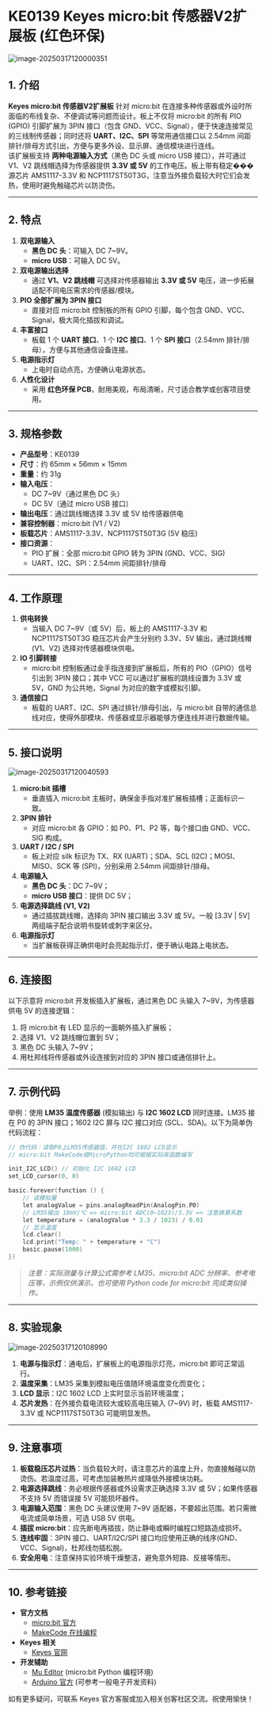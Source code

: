# KE0139 Keyes micro:bit 传感器V2扩展板 (红色环保)

![image-20250317120000351](media/image-20250317120000351.png)


## 1. 介绍
**Keyes micro:bit 传感器V2扩展板** 针对 micro:bit 在连接多种传感器或外设时所面临的布线复杂、不便调试等问题而设计。板上不仅将 micro:bit 的所有 PIO (GPIO) 引脚扩展为 3PIN 接口（包含 GND、VCC、Signal），便于快速连接常见的三线制传感器；同时还将 **UART、I2C、SPI** 等常用通信接口以 2.54mm 间距排针/排母方式引出，方便与更多外设、显示屏、通信模块进行连线。  
该扩展板支持 **两种电源输入方式**（黑色 DC 头或 micro USB 接口），并可通过 V1、V2 跳线帽选择为传感器提供 **3.3V 或 5V** 的工作电压。板上带有稳定���源芯片 AMS1117-3.3V 和 NCP1117ST50T3G，注意当外接负载较大时它们会发热，使用时避免触碰芯片以防烫伤。

---

## 2. 特点
1. **双电源输入**  
   - **黑色 DC 头**：可输入 DC 7~9V。  
   - **micro USB**：可输入 DC 5V。  
2. **双电源输出选择**  
   - 通过 **V1、V2 跳线帽** 可选择对传感器输出 **3.3V 或 5V** 电压，进一步拓展适配不同电压需求的传感器/模块。  
3. **PIO 全部扩展为 3PIN 接口**  
   - 直接对应 micro:bit 控制板的所有 GPIO 引脚，每个包含 GND、VCC、Signal，极大简化插拔和调试。  
4. **丰富接口**  
   - 板载 1 个 **UART 接口**、1 个 **I2C 接口**、1 个 **SPI 接口**（2.54mm 排针/排母），方便与其他通信设备连接。  
5. **电源指示灯**  
   - 上电时自动点亮，方便确认电源状态。  
6. **人性化设计**  
   - 采用 **红色环保 PCB**，耐用美观，布局清晰，尺寸适合教学或创客项目使用。

---

## 3. 规格参数
- **产品型号**：KE0139  
- **尺寸**：约 65mm × 56mm × 15mm  
- **重量**：约 31g  
- **输入电压**：  
  - DC 7~9V（通过黑色 DC 头）  
  - DC 5V（通过 micro USB 接口）  
- **输出电压**：通过跳线帽选择 3.3V 或 5V 给传感器供电  
- **兼容控制器**：micro:bit (V1 / V2)  
- **板载芯片**：AMS1117-3.3V、NCP1117ST50T3G (5V 稳压)  
- **接口资源**：  
  - PIO 扩展：全部 micro:bit GPIO 转为 3PIN (GND、VCC、SIG)  
  - UART、I2C、SPI：2.54mm 间距排针/排母

---

## 4. 工作原理
1. **供电转换**  
   - 当输入 DC 7~9V（或 5V）后，板上的 AMS1117-3.3V 和 NCP1117ST50T3G 稳压芯片会产生分别约 3.3V、5V 输出，通过跳线帽 (V1、V2) 选择对传感器模块供电。  
2. **IO 引脚转接**  
   - micro:bit 控制板通过金手指连接到扩展板后，所有的 PIO（GPIO）信号引出到 3PIN 接口；其中 VCC 可以通过扩展板的跳线设置为 3.3V 或 5V，GND 为公共地，Signal 为对应的数字或模拟引脚。  
3. **通信接口**  
   - 板载的 UART、I2C、SPI 通过排针/排母引出，与 micro:bit 自带的通信总线对应，使得外部模块、传感器或显示器能够方便连线并进行数据传输。

---

## 5. 接口说明

![image-20250317120040593](media/image-20250317120040593.png)

1. **micro:bit 插槽**  
   - 垂直插入 micro:bit 主板时，确保金手指对准扩展板插槽；正面标识一致。  
2. **3PIN 排针**  
   - 对应 micro:bit 各 GPIO：如 P0、P1、P2 等，每个接口由 GND、VCC、SIG 构成。  
3. **UART / I2C / SPI**  
   - 板上对应 silk 标识为 TX、RX (UART)；SDA、SCL (I2C)；MOSI、MISO、SCK 等 (SPI)，分别采用 2.54mm 间距排针/排母。  
4. **电源输入**  
   - **黑色 DC 头**：DC 7~9V；  
   - **micro USB 接口**：提供 DC 5V；  
5. **电源选择跳线 (V1, V2)**  
   - 通过插拔跳线帽，选择向 3PIN 接口输出 3.3V 或 5V。一般 [3.3V | 5V] 两组端子配合说明书旋转或刺字来区分。  
6. **电源指示灯**  
   - 当扩展板获得正确供电时会亮起指示灯，便于确认电路上电状态。

---

## 6. 连接图
以下示意将 micro:bit 开发板插入扩展板，通过黑色 DC 头输入 7~9V，为传感器供电 5V 的连接逻辑：

1. 将 micro:bit 有 LED 显示的一面朝外插入扩展板；  
2. 选择 V1、V2 跳线帽位置到 5V；  
3. 黑色 DC 头输入 7~9V；  
4. 用杜邦线将传感器或外设连接到对应的 3PIN 接口或通信排针上。

---

## 7. 示例代码
举例：使用 **LM35 温度传感器** (模拟输出) 与 **I2C 1602 LCD** 同时连接。LM35 接在 P0 的 3PIN 接口；1602 I2C 屏与 I2C 接口对应 (SCL、SDA)。以下为简单伪代码流程：

```cpp
// 伪代码：读取P0上LM35传感器值，并在I2C 1602 LCD显示
// micro:bit MakeCode或MicroPython均可根据实际库函数编写

init_I2C_LCD() // 初始化 I2C 1602 LCD
set_LCD_cursor(0, 0)

basic.forever(function () {
    // 读模拟量
    let analogValue = pins.analogReadPin(AnalogPin.P0)
    // LM35输出 10mV/℃ => micro:bit ADC(0~1023)/3.3V => 注意换算系数
    let temperature = (analogValue * 3.3 / 1023) / 0.01  
    // 显示温度
    lcd.clear()
    lcd.print("Temp: " + temperature + "C")
    basic.pause(1000)
})
```
> *注意：实际测量与计算公式需参考 LM35、micro:bit ADC 分辨率、参考电压等，示例仅供演示。也可使用 Python code for micro:bit 完成类似操作。*

---

## 8. 实验现象

![image-20250317120108990](media/image-20250317120108990.png)

1. **电源与指示灯**：通电后，扩展板上的电源指示灯亮，micro:bit 即可正常运行。  
2. **温度采集**：LM35 采集到模拟电压值随环境温度变化而变化；  
3. **LCD 显示**：I2C 1602 LCD 上实时显示当前环境温度；  
4. **芯片发热**：在外接负载电流较大或较高电压输入 (7~9V) 时，板载 AMS1117-3.3V 或 NCP1117ST50T3G 可能明显发热。

---

## 9. 注意事项
1. **板载稳压芯片过热**：当负载较大时，请注意芯片的温度上升，勿直接触碰以防烫伤。若温度过高，可考虑加装散热片或降低外接模块功耗。  
2. **电源选择跳线**：务必根据传感器或外设需求正确选择 3.3V 或 5V；如果传感器不支持 5V 而错误接 5V 可能损坏器件。  
3. **电源输入范围**：黑色 DC 头建议使用 7~9V 适配器，不要超出范围。若只需微电流或简单场景，可选 USB 5V 供电。  
4. **插拔 micro:bit**：应先断电再插拔，防止静电或瞬时编程口短路造成损坏。  
5. **连线牢固**：3PIN 接口、UART/I2C/SPI 接口均应使用正确的线序(GND、VCC、Signal)，杜邦线勿插松脱。  
6. **安全用电**：注意保持实验环境干燥整洁，避免意外短路、反接等情形。

---

## 10. 参考链接
- **官方文档**  
  - [micro:bit 官方](https://microbit.org/)  
  - [MakeCode 在线编程](https://makecode.microbit.org/)  
- **Keyes 相关**  
  - [Keyes 官网](http://www.keyes-robot.com/)  
- **开发辅助**  
  - [Mu Editor](https://codewith.mu/) (micro:bit Python 编程环境)  
  - [Arduino 官方](https://www.arduino.cc/) (可参考一般电子开发资料)

如有更多疑问，可联系 Keyes 官方客服或加入相关创客社区交流。祝使用愉快！